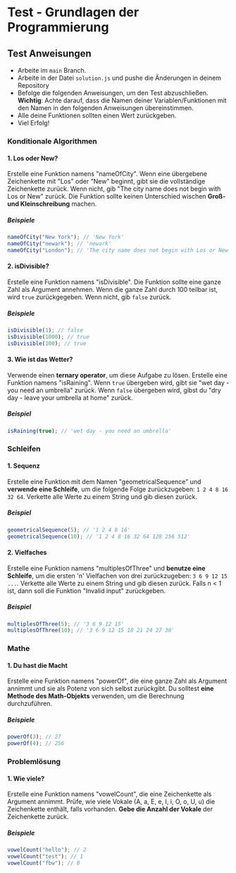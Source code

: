 # Test - Grundlagen der Programmierung

## Test Anweisungen

-  Arbeite im `main` Branch.
-  Arbeite in der Datei `solution.js` und pushe die Änderungen in deinem Repository
-  Befolge die folgenden Anweisungen, um den Test abzuschließen. **Wichtig**: Achte darauf, dass die Namen deiner Variablen/Funktionen mit den Namen in den folgenden Anweisungen übereinstimmen.
-  Alle deine Funktionen sollten einen Wert zurückgeben.
-  Viel Erfolg!

### Konditionale Algorithmen

#### 1. Los oder New?

Erstelle eine Funktion namens "nameOfCity". Wenn eine übergebene Zeichenkette mit "Los" oder "New" beginnt, gibt sie die vollständige Zeichenkette zurück. Wenn nicht, gib "The city name does not begin with Los or New" zurück. Die Funktion sollte keinen Unterschied wischen **Groß- und Kleinschreibung** machen.

##### Beispiele

```javascript
nameOfCity("New York"); // 'New York'
nameOfCity("newark"); // 'newark'
nameOfCity("London"); // 'The city name does not begin with Los or New'
```

#### 2. isDivisible?

Erstelle eine Funktion namens "isDivisible". Die Funktion sollte eine ganze Zahl als Argument annehmen. Wenn die ganze Zahl durch 100 teilbar ist, wird `true` zurückgegeben. Wenn nicht, gib `false` zurück.

##### Beispiele

```javascript
isDivisible(1); // false
isDivisible(1000); // true
isDivisible(100); // true
```

#### 3. Wie ist das Wetter?

Verwende einen **ternary operator**, um diese Aufgabe zu lösen. Erstelle eine Funktion namens "isRaining". Wenn `true` übergeben wird, gibt sie "wet day - you need an umbrella" zurück. Wenn `false` übergeben wird, gibst du "dry day - leave your umbrella at home" zurück.

##### Beispiel

```javascript
isRaining(true); // 'wet day - you need an umbrella'
```

### Schleifen

#### 1. Sequenz

Erstelle eine Funktion mit dem Namen "geometricalSequence" und **verwende eine Schleife**, um die folgende Folge zurückzugeben: `1 2 4 8 16 32 64`. Verkette alle Werte zu einem String und gib diesen zurück.

##### Beispiel

```javascript
geometricalSequence(5); // '1 2 4 8 16'
geometricalSequence(10); // '1 2 4 8 16 32 64 128 256 512'
```

#### 2. Vielfaches

Erstelle eine Funktion namens "multiplesOfThree" und **benutze eine Schleife**, um die ersten 'n' Vielfachen von drei zurückzugeben: `3 6 9 12 15 ...`. Verkette alle Werte zu einem String und gib diesen zurück. Falls n < 1 ist, dann soll die Funktion "Invalid input" zurückgeben.

##### Beispiel

```javascript
multiplesOfThree(5); // '3 6 9 12 15'
multiplesOfThree(10); // '3 6 9 12 15 18 21 24 27 30'
```

### Mathe

#### 1. Du hast die Macht

Erstelle eine Funktion namens "powerOf", die eine ganze Zahl als Argument annimmt und sie als Potenz von sich selbst zurückgibt. Du solltest **eine Methode des Math-Objekts** verwenden, um die Berechnung durchzuführen.

##### Beispiele

```javascript
powerOf(3); // 27
powerOf(4); // 256
```

### Problemlösung

#### 1. Wie viele?

Erstelle eine Funktion namens "vowelCount", die eine Zeichenkette als Argument annimmt. Prüfe, wie viele Vokale (A, a, E, e, I, i, O, o, U, u) die Zeichenkette enthält, falls vorhanden. **Gebe die Anzahl der Vokale** der Zeichenkette zurück.

##### Beispiele

```javascript
vowelCount("hello"); // 2
vowelCount("test"); // 1
vowelCount("fbw"); // 0
```
